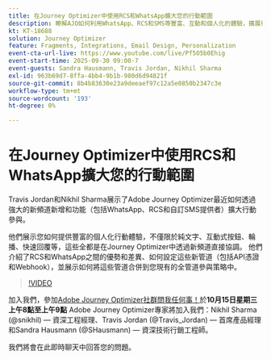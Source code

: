 ```yaml
---
title: 在Journey Optimizer中使用RCS和WhatsApp擴大您的行動範圍
description: 瞭解AJO如何利用WhatsApp、RCS和SMS等豐富、互動和個人化的體驗，擴展行動參與。
kt: KT-18688
solution: Journey Optimizer
feature: Fragments, Integrations, Email Design, Personalization
event-cta-url-live: https://www.youtube.com/live/Pf5O5b0Ehig
event-start-time: 2025-09-30 09:00-7
event-guests: Sandra Hausmann, Travis Jordan, Nikhil Sharma
exl-id: 963b69d7-8ffa-4bb4-9b1b-980d6d94821f
source-git-commit: 8b4b83630e23a9deeaef97c12a5e0850b2347c3e
workflow-type: tm+mt
source-wordcount: '193'
ht-degree: 0%

---
```


# 在Journey Optimizer中使用RCS和WhatsApp擴大您的行動範圍

Travis Jordan和Nikhil Sharma展示了Adobe Journey Optimizer最近如何透過強大的新頻道新增和功能（包括WhatsApp、RCS和自訂SMS提供者）擴大行動參與。

他們展示您如何提供豐富的個人化行動體驗，不僅限於純文字、互動式按鈕、輪播、快速回覆等，這些全都是在Journey Optimizer中透過新頻道直接協調。 他們介紹了RCS和WhatsApp之間的優勢和差異、如何設定這些新管道（包括API憑證和Webhook），並展示如何將這些管道合併到您現有的全管道參與策略中。

>[!VIDEO](https://video.tv.adobe.com/v/3475370/?quality=12&learn=on)

加入我們，參加[Adobe Journey Optimizer社群問我任何事！](https://experienceleaguecommunities.adobe.com/t5/journey-optimizer-events/ask-me-anything-october-15th-with-journey-optimizer-product/ec-p/778477)於&#x200B;**10月15日星期三上午8點至上午9點** Adobe Journey Optimizer專家將加入我們：Nikhil Sharma (@snikhil) — 資深工程經理、Travis Jordan (@Travis_Jordan) — 首席產品經理和Sandra Hausmann (@SHausmann) — 資深技術行銷工程師。

我們將會在此即時聊天中回答您的問題。

